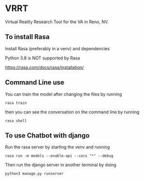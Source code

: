# VRRT
Virtual Reality Research Tool for the VA in Reno, NV.
## To install Rasa
Install Rasa (preferably in a venv) and dependencies

Python 3.8 is NOT supported by Rasa

https://rasa.com/docs/rasa/installation/

## Command Line use
You can train the model after changing the files by running

`rasa train`

then you can see the conversation on the command line by running

`rasa shell`


## To use Chatbot with django
Run the rasa server by starting the venv and running 

`rasa run -m models --enable-api --cors "*" --debug `

Then run the django server in another terminal by doing

`python3 manage.py runserver`
